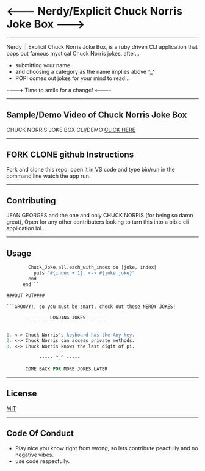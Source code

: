 # <--- Nerdy/Explicit Chuck Norris Joke Box --->
----
Nerdy || Explicit Chuck Norris Joke Box, is a ruby driven CLI application that pops out famous mystical Chuck Norris jokes, after...
- submitting your name
- and choosing a category as the name implies above ^_^ 
- POP! comes out jokes for your mind to read...

----> Time to smile for a change! <----

----

## Sample/Demo Video of Chuck Norris Joke Box

CHUCK NORRIS JOKE BOX CLI/DEMO
[CLICK HERE](https://youtu.be/9_fkjZMNPUY)


---

## FORK CLONE github Instructions

Fork and clone this repo.
open it in VS code and type bin/run in the command line
watch the app run.

---
## Contributing
JEAN GEORGES and the one and only 
CHUCK NORRIS (for being so damn great),
Open for any other contributers looking to turn this into a bible cli application lol...

---
##              Usage

``` def jokeslist_with_index
        Chuck_Joke.all.each_with_index do |joke, index|
          puts "#{index + 1}. <-> #{joke.joke}"  
        end
      end```

###OUT PUT####

```GROOVY!, so you must be smart, check out these NERDY JOKES!
 
       ---------LOADING JOKES---------       
 
 
1. <-> Chuck Norris's keyboard has the Any key.
2. <-> Chuck Norris can access private methods.
3. <-> Chuck Norris knows the last digit of pi.
 
            ----- ^_^ -----                
 
       COME BACK FOR MORE JOKES LATER      
```

---
## License
[MIT](https://choosealicense.com/licenses/mit/)

---
## Code Of Conduct

- Play nice you know right from wrong, so lets contribute peacfully and no negative vibes. 
- use code respecfully.